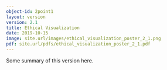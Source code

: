 ```yaml
---
object-id: 2point1
layout: version
version: 2.1
title: Ethical Visualization
date: 2019-10-15
image: site.url/images/ethical_visualization_poster_2_1.png
pdf: site.url/pdfs/ethical_visualization_poster_2_1.pdf
---
```


Some summary of this version here.
